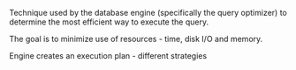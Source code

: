 Technique used by the database engine (specifically the query optimizer) to determine the most efficient way to execute the query.

The goal is to minimize use of resources - time, disk I/O and memory.

Engine creates an execution plan - different strategies 